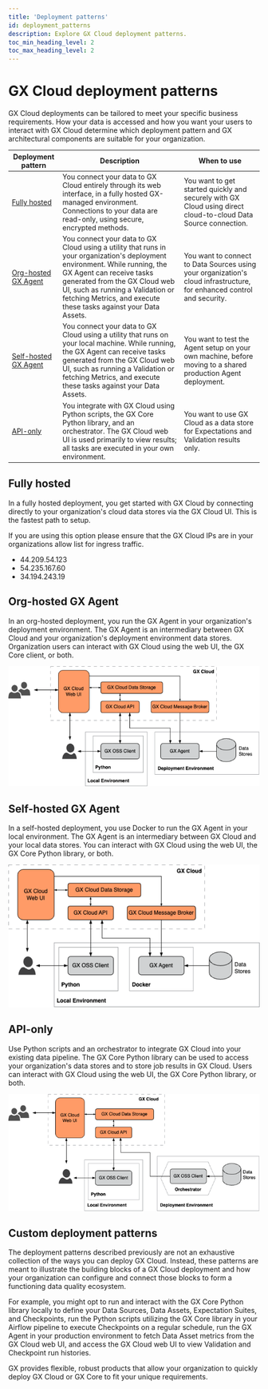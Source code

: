 ```yaml
---
title: 'Deployment patterns'
id: deployment_patterns
description: Explore GX Cloud deployment patterns.
toc_min_heading_level: 2
toc_max_heading_level: 2
---
```


# GX Cloud deployment patterns

GX Cloud deployments can be tailored to meet your specific business requirements. How your data is accessed and how you want your users to interact with GX Cloud determine which deployment pattern and GX architectural components are suitable for your organization.

| Deployment pattern               | Description                                                                                                                                                                                                                                                                                      | When to use                    |
|----------------------------------|--------------------------------------------------------------------------------------------------------------------------------------------------------------------------------------------------------------------------------------------------------------------------------------------------|--------------------------------|
| [Fully hosted](#fully-hosted) | You connect your data to GX Cloud entirely through its web interface, in a fully hosted GX-managed environment. Connections to your data are read-only, using secure, encrypted methods.                                                                                                         | You want to get started quickly and securely with GX Cloud using direct cloud-to-cloud Data Source connection. |
| [Org-hosted GX Agent](#org-hosted-gx-agent) | You connect your data to GX Cloud using a utility that runs in your organization's deployment environment. While running, the GX Agent can receive tasks generated from the GX Cloud web UI, such as running a Validation or fetching Metrics, and execute these tasks against your Data Assets. | You want to connect to Data Sources using your organization's cloud infrastructure, for enhanced control and security. |
| [Self-hosted GX Agent](#self-hosted-gx-agent) | You connect your data to GX Cloud using a utility that runs on your local machine. While running, the GX Agent can receive tasks generated from the GX Cloud web UI, such as running a Validation or fetching Metrics, and execute these tasks against your Data Assets.                         |  You want to test the Agent setup on your own machine, before moving to a shared production Agent deployment. |
| [API-only](#api-only)  | You integrate with GX Cloud using Python scripts, the GX Core Python library, and an orchestrator. The GX Cloud web UI is used primarily to view results; all tasks are executed in your own environment.                                                                                        | You want to use GX Cloud as a data store for Expectations and Validation results only. |

## Fully hosted
In a fully hosted deployment, you get started with GX Cloud by connecting directly to your organization's cloud data stores via the GX Cloud UI. This is the fastest path to setup.

If you are using this option please ensure that the GX Cloud IPs are in your organizations allow list for ingress traffic.
- 44.209.54.123
- 54.235.167.60
- 34.194.243.19

## Org-hosted GX Agent

In an org-hosted deployment, you run the GX Agent in your organization's deployment environment. The GX Agent is an intermediary between GX Cloud and your organization's deployment environment data stores. Organization users can interact with GX Cloud using the web UI, the GX Core client, or both.

![GX Cloud org-hosted deployment](../architecture_deployment_images/org_hosted_deployment.png)

## Self-hosted GX Agent

In a self-hosted deployment, you use Docker to run the GX Agent in your local environment. The GX Agent is an intermediary between GX Cloud and your local data stores. You can interact with GX Cloud using the web UI, the GX Core Python library, or both.

![GX Cloud self-hosted deployment](../architecture_deployment_images/self_hosted_deployment.png)

## API-only

Use Python scripts and an orchestrator to integrate GX Cloud into your existing data pipeline. The GX Core Python library can be used to access your organization's data stores and to store job results in GX Cloud. Users can interact with GX Cloud using the web UI, the GX Core Python library, or both.

![GX Cloud orchestrated deployment](../architecture_deployment_images/orchestrated_deployment.png)

## Custom deployment patterns

The deployment patterns described previously are not an exhaustive collection of the ways you can deploy GX Cloud. Instead, these patterns are meant to illustrate the building blocks of a GX Cloud deployment and how your organization can configure and connect those blocks to form a functioning data quality ecosystem.

For example, you might opt to run and interact with the GX Core Python library locally to define your Data Sources, Data Assets, Expectation Suites, and Checkpoints, run the Python scripts utilizing the GX Core library in your Airflow pipeline to execute Checkpoints on a regular schedule, run the GX Agent in your production environment to fetch Data Asset metrics from the GX Cloud web UI, and access the GX Cloud web UI to view Validation and Checkpoint run histories.

GX provides flexible, robust products that allow your organization to quickly deploy GX Cloud or GX Core to fit your unique requirements.